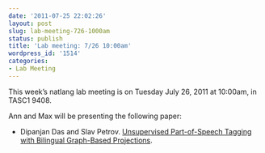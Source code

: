 ```yaml
---
date: '2011-07-25 22:02:26'
layout: post
slug: lab-meeting-726-1000am
status: publish
title: 'Lab meeting: 7/26 10:00am'
wordpress_id: '1514'
categories:
- Lab Meeting
---
```



This week’s natlang lab meeting is on Tuesday July 26, 2011 at 10:00am, in TASC1 9408.






Ann and Max will be presenting the following paper:




  * Dipanjan Das and Slav Petrov. [Unsupervised Part-of-Speech Tagging with Bilingual Graph-Based Projections](http://www.aclweb.org/anthology/P/P11/P11-1061.pdf).



